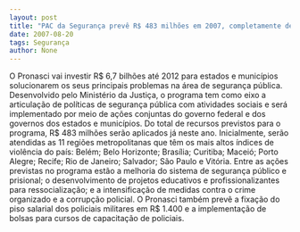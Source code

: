 ```yaml
---
layout: post
title: "PAC da Segurança prevê R$ 483 milhões em 2007, completamente descontigenciados"
date: 2007-08-20
tags: Segurança
author: None
---
```

O Pronasci vai investir R$ 6,7 bilh&otilde;es at&eacute; 2012 para estados e munic&iacute;pios solucionarem os seus principais problemas na &aacute;rea de seguran&ccedil;a p&uacute;blica. Desenvolvido pelo Minist&eacute;rio da Justi&ccedil;a, o programa tem como eixo a articula&ccedil;&atilde;o de pol&iacute;ticas de seguran&ccedil;a p&uacute;blica com atividades sociais e ser&aacute; implementado por meio de a&ccedil;&otilde;es conjuntas do governo federal e dos governos dos estados e munic&iacute;pios. 
Do total de recursos previstos para o programa, R$ 483 milh&otilde;es ser&atilde;o aplicados j&aacute; neste ano. Inicialmente, ser&atilde;o atendidas as 11 regi&otilde;es metropolitanas que t&ecirc;m os mais altos &iacute;ndices de viol&ecirc;ncia do pa&iacute;s: Bel&eacute;m; Belo Horizonte; Bras&iacute;lia; Curitiba; Macei&oacute;; Porto Alegre; Recife; Rio de Janeiro; Salvador; S&atilde;o Paulo e Vit&oacute;ria.
Entre as a&ccedil;&otilde;es previstas no programa est&atilde;o a melhoria do sistema de seguran&ccedil;a p&uacute;blico e prisional; o desenvolvimento de projetos educativos e profissionalizantes para ressocializa&ccedil;&atilde;o; e a intensifica&ccedil;&atilde;o de medidas contra o crime organizado e a corrup&ccedil;&atilde;o policial. O Pronasci tamb&eacute;m prev&ecirc; a fixa&ccedil;&atilde;o do piso salarial dos policiais militares em R$ 1.400 e a implementa&ccedil;&atilde;o de bolsas para cursos de capacita&ccedil;&atilde;o de policiais. 
 